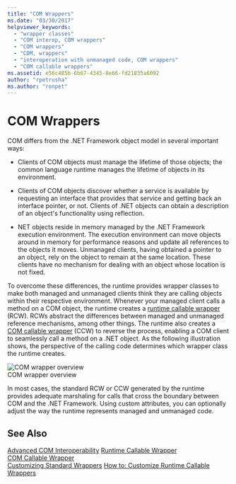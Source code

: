 ```yaml
---
title: "COM Wrappers"
ms.date: "03/30/2017"
helpviewer_keywords: 
  - "wrapper classes"
  - "COM interop, COM wrappers"
  - "COM wrappers"
  - "COM, wrappers"
  - "interoperation with unmanaged code, COM wrappers"
  - "COM callable wrappers"
ms.assetid: e56c485b-6b67-4345-8e66-fd21835a6092
author: "rpetrusha"
ms.author: "ronpet"
---
```

# COM Wrappers
COM differs from the .NET Framework object model in several important ways:  
  
- Clients of COM objects must manage the lifetime of those objects; the common language runtime manages the lifetime of objects in its environment.  
  
- Clients of COM objects discover whether a service is available by requesting an interface that provides that service and getting back an interface pointer, or not. Clients of .NET objects can obtain a description of an object's functionality using reflection.  
  
- NET objects reside in memory managed by the .NET Framework execution environment. The execution environment can move objects around in memory for performance reasons and update all references to the objects it moves. Unmanaged clients, having obtained a pointer to an object, rely on the object to remain at the same location. These clients have no mechanism for dealing with an object whose location is not fixed.  
  
 To overcome these differences, the runtime provides wrapper classes to make both managed and unmanaged clients think they are calling objects within their respective environment. Whenever your managed client calls a method on a COM object, the runtime creates a [runtime callable wrapper](runtime-callable-wrapper.md) (RCW). RCWs abstract the differences between managed and unmanaged reference mechanisms, among other things. The runtime also creates a [COM callable wrapper](com-callable-wrapper.md) (CCW) to reverse the process, enabling a COM client to seamlessly call a method on a .NET object. As the following illustration shows, the perspective of the calling code determines which wrapper class the runtime creates.  
  
 ![COM wrapper overview](media/bidirectional.gif "bidirectional")  
COM wrapper overview  
  
 In most cases, the standard RCW or CCW generated by the runtime provides adequate marshaling for calls that cross the boundary between COM and the .NET Framework. Using custom attributes, you can optionally adjust the way the runtime represents managed and unmanaged code.  
  
## See Also  
 [Advanced COM Interoperability](https://msdn.microsoft.com/library/3ada36e5-2390-4d70-b490-6ad8de92f2fb(v=vs.100))  
 [Runtime Callable Wrapper](runtime-callable-wrapper.md)  
 [COM Callable Wrapper](com-callable-wrapper.md)  
 [Customizing Standard Wrappers](https://msdn.microsoft.com/library/c40d089b-6a3c-41b5-a20d-d760c215e49d(v=vs.100))  
 [How to: Customize Runtime Callable Wrappers](https://msdn.microsoft.com/library/4a4bb3da-4d60-4517-99f2-78d46a681732(v=vs.100))
